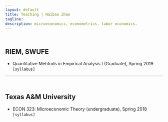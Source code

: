 ```yaml
---
layout: default
title: Teaching | Naibao Zhao
tagline: 
description: microeconomics, econometrics, labor economics.
---
```

<!--
<div class="navbar">
    <div class="navbar-inner">
        <ul class="nav">
            <li><a href="#current">current courses</a></li>
            <li><a href="#shortcourses">short courses</a></li>
            <li><a href="#misc">misc lectures</a></li>
            <li><a href="#old">former courses</a></li>
        </ul>
    </div>
</div> -->
## <a name="instructor"></a> <br/> RIEM, SWUFE

- Quantitative Mehtods in Empirical Analysis I (Graduate), Spring 2019<br/>
<code>[syllabus]</code><br/>

<!-- - Data Scientist with R (MA), Spring 2019. <br/>
<code>[syllabus]</code><br/><br/> -->

---
## <a name="instructor"></a> <br/> Texas A&M University

- ECON 323: Microeconomic Theory (undergraduate), Spring 2018<br/>
<code>[syllabus]</code><br/><br/>

<!--
#### <a name="instructor"></a>recitation instructor

<!-- - ECON 630: Microeconomic Theory II (PhD core), Texas A&M University, Spring 2015. <br/>

<!-- - ECMT 463: Introduction to Econometrics (undergraduate), Texas A&M University, Fall 2017. <br/>

<!-- - ECMT 461: Economic Data Analysis (undergraduate), Texas A&M University, Fall 2016, Spring 2017. <br/><br/> -->

<!--
#### <a name="ta"></a>teaching assistant

<!-- - ECON 675: Capstone (MS core), Texas A&M University, 2014-2015. <br/>

<!-- - ECON 311: Money and Banking (undergraduate), Texas A&M University, 2013-2014. <br/>

<!-- - ECON 202: Principles of Economics (undergraduate), Texas A&M University, 2013-2014. <br/><br/> -->

